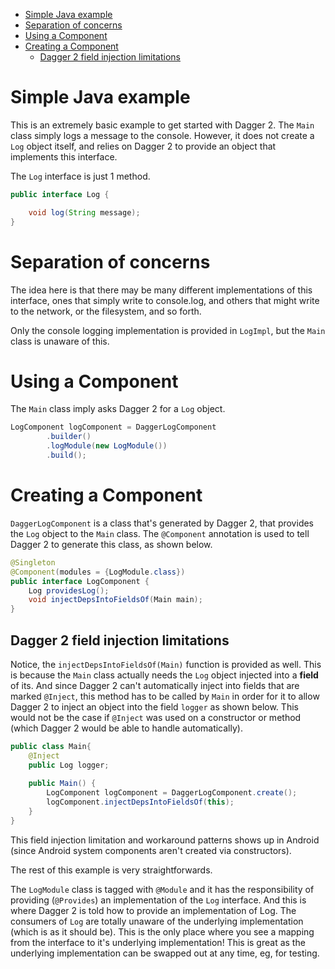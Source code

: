 <!-- START doctoc generated TOC please keep comment here to allow auto update -->
<!-- DON'T EDIT THIS SECTION, INSTEAD RE-RUN doctoc TO UPDATE -->


- [Simple Java example](#simple-java-example)
- [Separation of concerns](#separation-of-concerns)
- [Using a Component](#using-a-component)
- [Creating a Component](#creating-a-component)
  - [Dagger 2 field injection limitations](#dagger-2-field-injection-limitations)

<!-- END doctoc generated TOC please keep comment here to allow auto update -->

# Simple Java example

This is an extremely basic example to get started with Dagger 2. The `Main` class simply logs a
message to the console. However, it does not create a `Log` object itself, and relies on Dagger 2
to provide an object that implements this interface.

The `Log` interface is just 1 method.

```java
public interface Log {

    void log(String message);
}
```
# Separation of concerns

The idea here is that there may be many different implementations of this interface, ones that
simply write to console.log, and others that might write to the network, or the filesystem, and
so forth.

Only the console logging implementation is provided in `LogImpl`, but the `Main` class is unaware
of this.

# Using a Component

The `Main` class imply asks Dagger 2 for a `Log` object.

```java
LogComponent logComponent = DaggerLogComponent
        .builder()
        .logModule(new LogModule())
        .build();
```

# Creating a Component

`DaggerLogComponent` is a class that's generated by Dagger 2, that provides the `Log` object to the
`Main` class. The `@Component` annotation is used to tell Dagger 2 to generate this class, as shown
below.

```java
@Singleton
@Component(modules = {LogModule.class})
public interface LogComponent {
    Log providesLog();
    void injectDepsIntoFieldsOf(Main main);
}
```

## Dagger 2 field injection limitations

Notice, the `injectDepsIntoFieldsOf(Main)` function is provided as well. This is because the `Main`
class actually needs the `Log` object injected into a **field** of its. And since Dagger 2 can't
automatically inject into fields that are marked `@Inject`, this method has to be called by `Main`
in order for it to allow Dagger 2 to inject an object into the field `logger` as shown below. This
would not be the case if `@Inject` was used on a constructor or method (which Dagger 2 would be
able to handle automatically).

```java
public class Main{
    @Inject
    public Log logger;  
    
    public Main() {
        LogComponent logComponent = DaggerLogComponent.create();
        logComponent.injectDepsIntoFieldsOf(this);
    }
}
```

This field injection limitation and workaround patterns shows up in Android (since Android 
system components aren't created via constructors).

The rest of this example is very straightforwards.

The `LogModule` class is tagged with `@Module` and it has the responsibility of providing
(`@Provides`) an implementation of the `Log` interface. And this is where Dagger 2 is told
how to provide an implementation of Log. The consumers of `Log` are totally unaware of the
underlying implementation (which is as it should be). This is the only place where you see
a mapping from the interface to it's underlying implementation! This is great as the underlying
implementation can be swapped out at any time, eg, for testing.
